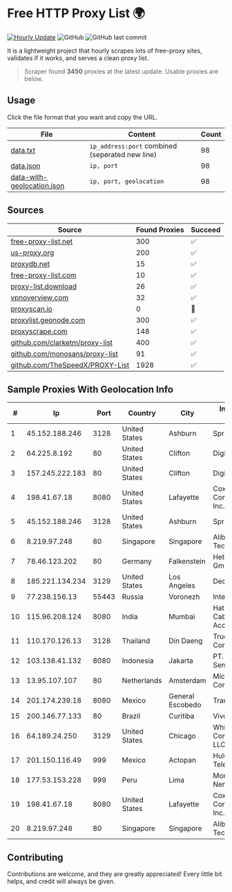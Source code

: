 
# Free HTTP Proxy List 🌍

[![Hourly Update](https://github.com/mertguvencli/http-proxy-list/actions/workflows/main.yml/badge.svg?branch=main)](https://github.com/mertguvencli/http-proxy-list/actions/workflows/main.yml)
![GitHub](https://img.shields.io/github/license/mertguvencli/http-proxy-list)
![GitHub last commit](https://img.shields.io/github/last-commit/mertguvencli/http-proxy-list)

It is a lightweight project that hourly scrapes lots of free-proxy sites, validates if it works, and serves a clean proxy list.


> Scraper found **3450** proxies at the latest update. Usable proxies are below.

## Usage

Click the file format that you want and copy the URL.


|File|Content|Count|
|----|-------|-----|
|[data.txt](https://raw.githubusercontent.com/mertguvencli/http-proxy-list/main/proxy-list/data.txt)|`ip_address:port` combined (seperated new line)|98|
|[data.json](https://raw.githubusercontent.com/mertguvencli/http-proxy-list/main/proxy-list/data.json)|`ip, port`|98|
|[data-with-geolocation.json](https://raw.githubusercontent.com/mertguvencli/http-proxy-list/main/proxy-list/data-with-geolocation.json)|`ip, port, geolocation`|98|

## Sources

|Source|Found Proxies|Succeed|
|------|-------------|-------|
|[free-proxy-list.net](https://free-proxy-list.net)|300|✅|
|[us-proxy.org](https://www.us-proxy.org)|200|✅|
|[proxydb.net](http://proxydb.net)|15|✅|
|[free-proxy-list.com](https://free-proxy-list.com/?page=&port=&type%5B%5D=http&type%5B%5D=https&up_time=0&search=Search)|10|✅|
|[proxy-list.download](https://www.proxy-list.download/HTTP)|26|✅|
|[vpnoverview.com](https://vpnoverview.com/privacy/anonymous-browsing/free-proxy-servers)|32|✅|
|[proxyscan.io](https://www.proxyscan.io)|0|🚫|
|[proxylist.geonode.com](https://proxylist.geonode.com/api/proxy-list?limit=300&page=1&sort_by=lastChecked&sort_type=desc&protocols=http,https)|300|✅|
|[proxyscrape.com](https://api.proxyscrape.com/v2/?request=displayproxies&protocol=http&timeout=10000&country=all&ssl=all&anonymity=all)|148|✅|
|[github.com/clarketm/proxy-list](https://raw.githubusercontent.com/clarketm/proxy-list/master/proxy-list-raw.txt)|400|✅|
|[github.com/monosans/proxy-list](https://raw.githubusercontent.com/monosans/proxy-list/main/proxies/http.txt)|91|✅|
|[github.com/TheSpeedX/PROXY-List](https://raw.githubusercontent.com/TheSpeedX/PROXY-List/master/http.txt)|1928|✅|


## Sample Proxies With Geolocation Info

|#|Ip|Port|Country|City|Internet Service Provider|
|-|--|----|-------|----|-------------------------|
|1|45.152.188.246|3128|United States|Ashburn|Sprint|
|2|64.225.8.192|80|United States|Clifton|DigitalOcean, LLC|
|3|157.245.222.183|80|United States|Clifton|DigitalOcean, LLC|
|4|198.41.67.18|8080|United States|Lafayette|Cox Communications Inc.|
|5|45.152.188.246|3128|United States|Ashburn|Sprint|
|6|8.219.97.248|80|Singapore|Singapore|Alibaba (US) Technology Co., Ltd.|
|7|78.46.123.202|80|Germany|Falkenstein|Hetzner Online GmbH|
|8|185.221.134.234|3129|United States|Los Angeles|DediPath|
|9|77.238.156.13|55443|Russia|Voronezh|Intercon JSC|
|10|115.96.208.124|8080|India|Mumbai|Hathway IP over Cable Internet Access|
|11|110.170.126.13|3128|Thailand|Din Daeng|True Internet Corporation CO. Ltd.|
|12|103.138.41.132|8080|Indonesia|Jakarta|PT. Bali Towerindo Sentra|
|13|13.95.107.107|80|Netherlands|Amsterdam|Microsoft Corporation|
|14|201.174.239.18|8080|Mexico|General Escobedo|Transtelco Inc|
|15|200.146.77.133|80|Brazil|Curitiba|Vivo|
|16|64.189.24.250|3129|United States|Chicago|WhiteSky Communications, LLC.|
|17|201.150.116.49|999|Mexico|Actopan|Hulux Telecomunicaciones|
|18|177.53.153.228|999|Peru|Lima|Moreno Yanoc Nemias Bernardo|
|19|198.41.67.18|8080|United States|Lafayette|Cox Communications Inc.|
|20|8.219.97.248|80|Singapore|Singapore|Alibaba (US) Technology Co., Ltd.|



## Contributing

Contributions are welcome, and they are greatly appreciated! Every
little bit helps, and credit will always be given.

